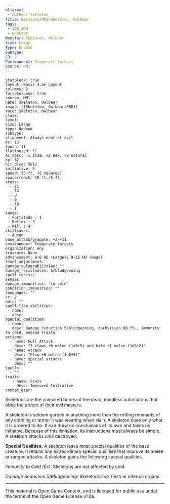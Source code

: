 ```yaml
---
aliases:
 - Owlbear Skeleton
title: Bestiary/MM1/Skeleton, Owlbear
tags: 
 - 35E_SRD
 - Monster
Monster: Skeleton, Owlbear
Size: Large
Type: Undead
Subtype: 
CR: 2
Environnent: Temperate forests
Source: MM1
---
```


```statblock
statblock: true
layout: Basic 3.5e Layout
columns: 2
forceColumns: true
source: MM1 
name: Skeleton, Owlbear
image: [[Skeleton, Owlbear.PNG]]
race: Skeleton, Owlbear
class: 
level: 
size: Large
type: Undead
subtype: 
alignment: Always neutral evil
ac: 13
touch: 11
flatfooted: 11
AC_desc: -1 size, +2 Dex, +2 natural
hp: 32
hit_dice: 5d12
initiative: 6
speed: 30 ft. (6 squares)
space/reach: 10 ft./5 ft.
stats:
  - 21
  - 14
  - 0
  - 0
  - 10
  - 1
saves:
 - Fortitude : 1
 - Reflex : 3
 - Will : 4
skillsaves:
 - Aucun
base_attack/grapple: +2/+11
environment: Temperate forests
organization: Any
treasure: None
advancement: 6-8 HD (Large); 9-15 HD (Huge)
level_adjustment: -
damage_vulnerabilities: ""
damage_resistances: 5/bludgeoning
spell_resist: 
senses: 
damage_immunities: "to cold"
condition_immunities: ""
languages: ""
cr: 2
aura: ""
spell-like_abilities:
 - name: 
   desc: 
special_qualities:
 - name:
   desc: Damage reduction 5/bludgeoning, darkvision 60 ft., immunity to cold, undead traits
actions:
  - name: Full Attack
    desc: "2 claws +6 melee (1d6+5) and bite +1 melee (1d8+2)"
  - name: Attack
    desc: "Claw +6 melee (1d6+5)"
  - name: special attacks
    desc: ""
spells:
  - ""
traits:
   - name: Feats
     desc: Improved Initiative
combat_gear:  
```


Skeletons are the animated bones of the dead, mindless automatons that obey the orders of their evil masters.

A skeleton is seldom garbed in anything more than the rotting remnants of any clothing or armor it was wearing when slain. A skeleton does only what it is ordered to do. It can draw no conclusions of its own and takes no initiative. Because of this limitation, its instructions must always be simple. A skeleton attacks until destroyed.


**Special Qualities:** A skeleton loses most special qualities of the base creature. It retains any extraordinary special qualities that improve its melee or ranged attacks. A skeleton gains the following special qualities.


*Immunity to Cold (Ex):* Skeletons are not affected by cold.


*Damage Reduction 5/Bludgeoning:* Skeletons lack flesh or internal organs.

---

This material is Open Game Content, and is licensed for public use under the terms of the Open Game License v1.0a.
